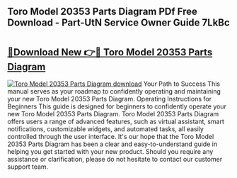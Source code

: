 ## Toro Model 20353 Parts Diagram PDf Free Download - Part-UtN Service Owner Guide 7LkBc

# <h2><a href="http://dfor4h.blite.top/?on=Toro+Model+20353+Parts+Diagram">🔗Download New 👉🔴 Toro Model 20353 Parts Diagram</a></h2>

[![Toro Model 20353 Parts Diagram download](https://i.imgur.com/lujVjoI.png)](http://dfor4h.blite.top/?on=Toro+Model+20353+Parts+Diagram)
Your Path to Success This manual serves as your roadmap to confidently operating and maintaining your new Toro Model 20353 Parts Diagram. Operating Instructions for Beginners This guide is designed for beginners to confidently operate your new Toro Model 20353 Parts Diagram. Toro Model 20353 Parts Diagram offers users a range of advanced features, such as virtual assistant, smart notifications, customizable widgets, and automated tasks, all easily controlled through the user interface. It's our hope that the Toro Model 20353 Parts Diagram has been a clear and easy-to-understand guide in helping you get started with your new product. Should you require any assistance or clarification, please do not hesitate to contact our customer support team.
